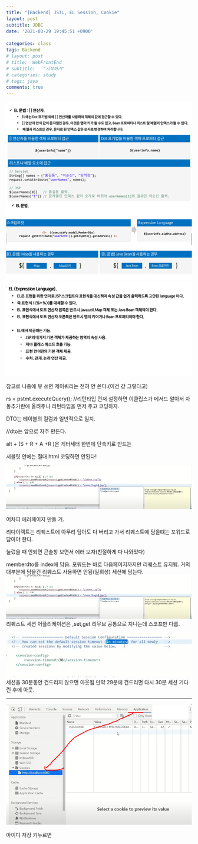```yaml
---
title: "[Backend] JSTL, EL Session, Cookie"
layout: post
subtitle: JDBC
date: '2021-03-29 19:45:51 +0900'

categories: class
tags: Backend
# layout: post
# title:  WebFrontEnd
# subtitle:   "시작하기"
# categories: study
# tags: java
comments: true
---
```



![20210330_092559](/assets/20210330_092559.png)
![20210330_092534](/assets/20210330_092534.png)
![20210330_092523](/assets/20210330_092523.png)

참고로 나중에 뷰 쓰면 제이쿼리는 전혀 안 쓴다.(이건 걍 그렇다고)

rs = pstmt.executeQuery();	//리턴타입 먼저 설정하면 이클립스가 메서드 알아서 자동추가란에 올려주니 리턴타입을 먼저 주고 코딩하자.

DTO는 테이블의 컬럼과 일반적으로 일치.

//dto는 앞으로 자주 만든다.

alt + (S + R + A +R )은 게터세터 한번에 단축키로 만드는


서블릿 안에는 절대 html 코딩하면 안된다!


![20210330_144935](/assets/20210330_144935.png)

어차피 에러페이지 만들 거.

리다이렉트는 리퀘스트에 아무리 담아도 다 버리고 가서 리퀘스트에 담을떄는 포워드로 담아야 한다.


눌렀을 때 안되면 콘솔창 보면서 에러 보자(친절하게 다 나와있다)

memberdto를 index에 담음.
포워드는 바로 다음페이지까지만 리퀘스트 유지됨.
거의 대부분에 담을건 리퀘스트 사용하면 안됨(일회성)
세션에 담는다.
![20210330_144935](/assets/20210330_144935_7dc2o8052.png)
리퀘스트 세션 어플리케이션은 ,set,get 리무브 공통으로 지니는데 스코프만 다름.


![20210330_152810](/assets/20210330_152810.png)
 세션을 30분동안 건드리지 않으면 아웃됨
만약 29분에 건드리면 다시 30분 세션 기다린 후에 아웃.

---

![20210330_155120](/assets/20210330_155120.png)


아이디 저장 키누르면
